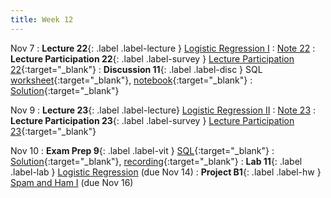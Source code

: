 ```yaml
---
title: Week 12
---
```


Nov 7
: **Lecture 22**{: .label .label-lecture } [Logistic Regression I](lecture/lec22)
    : [Note 22](https://ds100.org/course-notes/logistic_regression_1/logistic_reg_1.html)
: **Lecture Participation 22**{: .label .label-survey } [Lecture Participation 22](https://app.sli.do/event/hjBkCTxUMCzv6aRqfm5HJv/embed/polls/8e869e40-030d-4b08-9884-3319d0258abe){:target="_blank"}
: **Discussion 11**{: .label .label-disc } SQL [worksheet](https://drive.google.com/file/d/1uqll7n6TRspgs7Q-TPxf30wjL_SWt9ZU/view?usp=sharing){:target="_blank"}, [notebook](https://data100.datahub.berkeley.edu/hub/user-redirect/git-pull?repo=https%3A%2F%2Fgithub.com%2FDS-100%2Ffa23-student&urlpath=lab%2Ftree%2Ffa23-student%2Fdisc%2Fdisc11%2Fdisc11.ipynb&branch=main){:target="_blank"}
    : [Solution](https://drive.google.com/file/d/1uedkYfBZz-QWlKJ6uWAZZCXGwOFzHssP/view?usp=sharing){:target="_blank"}

Nov 9
: **Lecture 23**{: .label .label-lecture} [Logistic Regression II](lecture/lec23)
    : [Note 23](https://ds100.org/course-notes/logistic_regression_2/logistic_reg_2.html)
: **Lecture Participation 23**{: .label .label-survey } [Lecture Participation 23](https://app.sli.do/event/wMh6inZSufHTuez2XRGvwi/embed/polls/0b39842e-0f6c-48ec-8b2c-8849c85e0036){:target="_blank"}

Nov 10
: **Exam Prep 9**{: .label .label-vit } [SQL](https://drive.google.com/file/d/1LYG9eq8uIK7Iq86J6kiNSzKmMwsjUM-u/view?usp=sharing){:target="_blank"}
    : [Solution](https://drive.google.com/file/d/1O4ynFOonUhY03kGJYqav3mUZnQEFRhKa/view?usp=sharing){:target="_blank"}, [recording](https://youtu.be/kxbXrPhLWsU){:target="_blank"}
: **Lab 11**{: .label .label-lab } [Logistic Regression](https://data100.datahub.berkeley.edu/hub/user-redirect/git-pull?repo=https%3A%2F%2Fgithub.com%2FDS-100%2Ffa23-student&urlpath=lab%2Ftree%2Ffa23-student%2Flab%2Flab11%2Flab11.ipynb&branch=main) (due Nov 14)
: **Project B1**{: .label .label-hw } [Spam and Ham I](https://data100.datahub.berkeley.edu/hub/user-redirect/git-pull?repo=https%3A%2F%2Fgithub.com%2FDS-100%2Ffa23-student&urlpath=lab%2Ftree%2Ffa23-student%2Fproj%2FprojB1%2FprojB1.ipynb&branch=main) (due Nov 16)